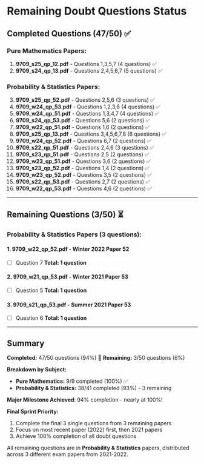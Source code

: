 # Remaining Doubt Questions Status

## Completed Questions (47/50) ✅

### Pure Mathematics Papers:
1. **9709_s25_qp_12.pdf** - Questions 1,3,5,7 (4 questions) ✅
2. **9709_s24_qp_13.pdf** - Questions 2,4,5,6,7 (5 questions) ✅

### Probability & Statistics Papers:
3. **9709_s25_qp_52.pdf** - Questions 2,5,6 (3 questions) ✅
4. **9709_w24_qp_53.pdf** - Questions 1,2,3,6 (4 questions) ✅
5. **9709_w24_qp_51.pdf** - Questions 1,3,4,7 (4 questions) ✅
6. **9709_s24_qp_53.pdf** - Questions 5,6 (2 questions) ✅
7. **9709_w22_qp_51.pdf** - Questions 1,6 (2 questions) ✅
8. **9709_s25_qp_13.pdf** - Questions 3,4,5,6,7,8 (6 questions) ✅
9. **9709_w24_qp_52.pdf** - Questions 6,7 (2 questions) ✅
10. **9709_s22_qp_51.pdf** - Questions 2,4,6 (3 questions) ✅
11. **9709_s23_qp_51.pdf** - Questions 2,5 (2 questions) ✅
12. **9709_w23_qp_51.pdf** - Questions 3,6 (2 questions) ✅
13. **9709_s23_qp_52.pdf** - Questions 1,4 (2 questions) ✅
14. **9709_w23_qp_52.pdf** - Questions 3,5 (2 questions) ✅
15. **9709_s22_qp_53.pdf** - Questions 2,7 (2 questions) ✅
16. **9709_w22_qp_53.pdf** - Questions 4,6 (2 questions) ✅

---

## Remaining Questions (3/50) ⏳

### Probability & Statistics Papers (3 questions):

#### 1. **9709_w22_qp_52.pdf** - Winter 2022 Paper 52
- [ ] Question 7
**Total: 1 question**

#### 2. **9709_w21_qp_53.pdf** - Winter 2021 Paper 53
- [ ] Question 5
**Total: 1 question**

#### 3. **9709_s21_qp_53.pdf** - Summer 2021 Paper 53
- [ ] Question 6
**Total: 1 question**

---

## Summary

**Completed:** 47/50 questions (94%) 🚀
**Remaining:** 3/50 questions (6%)

**Breakdown by Subject:**
- **Pure Mathematics:** 9/9 completed (100%) ✅
- **Probability & Statistics:** 38/41 completed (93%) - 3 remaining

**Major Milestone Achieved**: 94% completion - nearly at 100%! 

**Final Sprint Priority:**
1. Complete the final 3 single questions from 3 remaining papers
2. Focus on most recent paper (2022) first, then 2021 papers
3. Achieve 100% completion of all doubt questions

All remaining questions are in **Probability & Statistics** papers, distributed across 3 different exam papers from 2021-2022.
